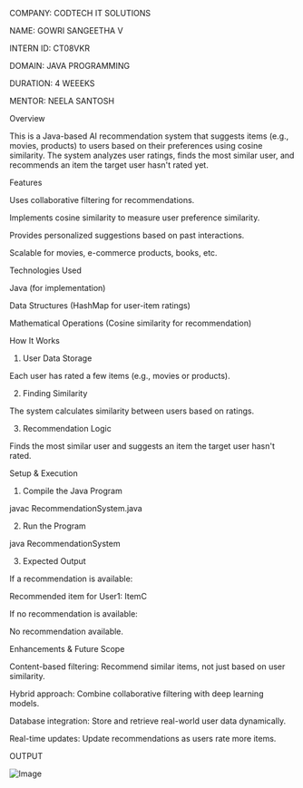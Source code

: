COMPANY: CODTECH IT SOLUTIONS

NAME: GOWRI SANGEETHA V 

INTERN ID: CT08VKR

DOMAIN: JAVA PROGRAMMING 

DURATION: 4 WEEEKS

MENTOR: NEELA SANTOSH

Overview

This is a Java-based AI recommendation system that suggests items (e.g., movies, products) to users based on their preferences using cosine similarity. The system analyzes user ratings, finds the most similar user, and recommends an item the target user hasn't rated yet.

Features

Uses collaborative filtering for recommendations.

Implements cosine similarity to measure user preference similarity.

Provides personalized suggestions based on past interactions.

Scalable for movies, e-commerce products, books, etc.


Technologies Used

Java (for implementation)

Data Structures (HashMap for user-item ratings)

Mathematical Operations (Cosine similarity for recommendation)


How It Works

1. User Data Storage

Each user has rated a few items (e.g., movies or products).



2. Finding Similarity

The system calculates similarity between users based on ratings.



3. Recommendation Logic

Finds the most similar user and suggests an item the target user hasn't rated.




Setup & Execution

1. Compile the Java Program

javac RecommendationSystem.java

2. Run the Program

java RecommendationSystem

3. Expected Output

If a recommendation is available:

Recommended item for User1: ItemC

If no recommendation is available:

No recommendation available.

Enhancements & Future Scope

Content-based filtering: Recommend similar items, not just based on user similarity.

Hybrid approach: Combine collaborative filtering with deep learning models.

Database integration: Store and retrieve real-world user data dynamically.

Real-time updates: Update recommendations as users rate more items.

OUTPUT

![Image](https://github.com/user-attachments/assets/e53efcf3-1780-4d96-81f5-296a501f8c4a)

